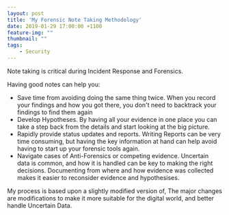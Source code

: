 ```yaml
---
layout: post
title: 'My Forensic Note Taking Methodology'
date: 2019-01-29 17:00:00 +1100
feature-img: ""
thumbnail: ""
tags:
    - Security
---
```


Note taking is critical during Incident Response and Forensics.

Having good notes can help you:
 * Save time from avoiding doing the same thing twice. When you record your findings and how you got there, you don't need to backtrack your findings to find them again
 * Develop Hypotheses. By having all your evidence in one place you can take a step back from the details and start looking at the big picture.
 * Rapidly provide status updates and reports. Writing Reports can be very time consuming, but having the key information at hand can help avoid having to start up your forensic tools again.
 * Navigate cases of Anti-Forensics or competing evidence. Uncertain data is common, and how it is handled can be key to making the right decisions. Documenting from where and how evidence was collected makes it easier to reconsider evidence and hypothesises.

My process is based upon a slightly modified version of, The major changes are modifications to make it more suitable for the digital world, and better handle Uncertain Data.


